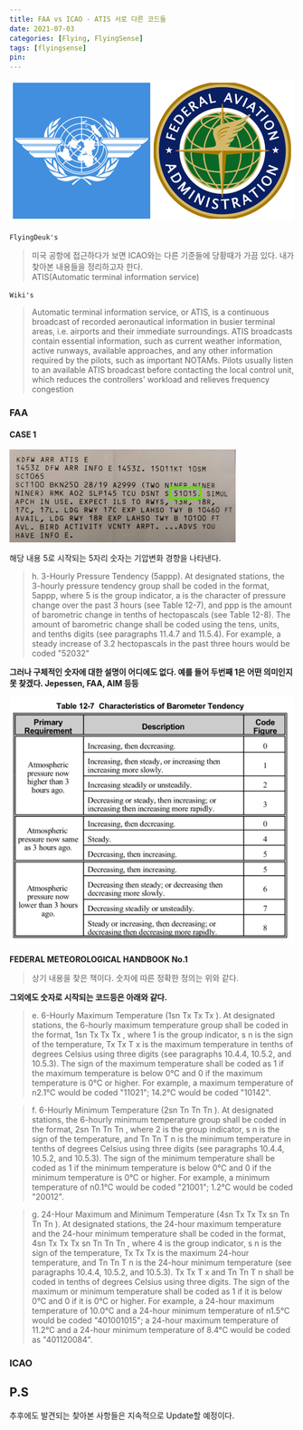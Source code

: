 ```yaml
---
title: FAA vs ICAO - ATIS 서로 다른 코드들
date: 2021-07-03
categories: [Flying, FlyingSense]
tags: [flyingsense]
pin:
---
```

![time](/img/flying/sense/faaicao/icaofaa.png)

`FlyingDeuk's`
> 미국 공항에 접근하다가 보면 ICAO와는 다른 기준들에 당황때가 가끔 있다. 내가 찾아본 내용들을 정리하고자 한다. <br>
ATIS(Automatic terminal information service)

`Wiki's`
>Automatic terminal information service, or ATIS, is a continuous broadcast of recorded aeronautical information in busier terminal areas, i.e. airports and their immediate surroundings. ATIS broadcasts contain essential information, such as current weather information, active runways, available approaches, and any other information required by the pilots, such as important NOTAMs. Pilots usually listen to an available ATIS broadcast before contacting the local control unit, which reduces the controllers' workload and relieves frequency congestion

### FAA
#### CASE 1
![atis](/img/flying/sense/faaicao/atis.jpg)

해당 내용 5로 시작되는 5자리 숫자는 기압변화 경향을 나타낸다.  

> h. 3-Hourly Pressure Tendency (5appp). At designated stations, the 3-hourly pressure tendency group shall be coded in the format, 5appp, where 5 is the group indicator, a is the character of pressure change over the past 3 hours (see Table 12-7), and ppp is the amount of barometric change in tenths of hectopascals (see Table 12-8). The amount of barometric change shall be coded using the tens, units, and tenths digits (see paragraphs 11.4.7 and 11.5.4). For example, a steady increase of 3.2 hectopascals in the past three hours would be coded "52032"

**그러나 구체적인 숫자에 대한 설명이 어디에도 없다. 예를 들어 두번째 1은 어떤 의미인지 못 찾겠다. Jepessen, FAA, AIM 등등**


![atis](/img/flying/sense/faaicao/atis1.jpg)

**FEDERAL METEOROLOGICAL HANDBOOK No.1**
>상기 내용을 찾은 책이다. 숫자에 따른 정확한 정의는 위와 같다.

**그외에도 숫자로 시작되는 코드등은 아래와 같다.**

> e. 6-Hourly Maximum Temperature (1sn Tx Tx Tx ). At designated stations, the 6-hourly maximum temperature group shall be coded in the format, 1sn Tx Tx Tx , where 1 is the group indicator, s n is the sign of the temperature, Tx Tx T x is the maximum temperature in tenths of degrees Celsius using three digits (see paragraphs 10.4.4, 10.5.2, and 10.5.3). The sign of the maximum temperature shall be coded as 1 if the maximum temperature is below 0°C and 0 if the maximum temperature is 0°C or higher. For example, a maximum temperature of n2.1°C would be coded "11021"; 14.2°C would be coded "10142".

>f. 6-Hourly Minimum Temperature (2sn Tn Tn Tn ). At designated stations, the 6-hourly minimum temperature group shall be coded in the format, 2sn Tn Tn Tn , where 2 is the group indicator, s n is the sign of the temperature, and Tn Tn T n is the minimum temperature in tenths of degrees Celsius using three digits (see paragraphs 10.4.4, 10.5.2, and 10.5.3). The sign of the minimum temperature shall be coded as 1 if the minimum temperature is below 0°C and 0 if the minimum temperature is 0°C or higher. For example, a minimum temperature of n0.1°C would be coded "21001"; 1.2°C would be coded "20012".

>g. 24-Hour Maximum and Minimum Temperature (4sn Tx Tx Tx sn Tn Tn Tn ). At designated stations, the 24-hour maximum temperature and the 24-hour minimum temperature shall be coded in the format, 4sn Tx Tx Tx sn Tn Tn Tn , where 4 is the group indicator, s n is the sign of the temperature, Tx Tx Tx  is the maximum 24-hour temperature, and Tn Tn T n is the 24-hour minimum temperature (see paragraphs 10.4.4, 10.5.2, and 10.5.3). Tx Tx T x and Tn Tn T n shall be coded in tenths of degrees Celsius using three digits. The sign of the maximum or minimum temperature shall be coded as 1 if it is below 0°C and 0 if it is 0°C or higher. For example, a 24-hour maximum temperature of 10.0°C and a 24-hour minimum temperature of n1.5°C would be coded "401001015"; a 24-hour maximum temperature of 11.2°C and a 24-hour minimum temperature of 8.4°C would be coded as "401120084".


### ICAO


## P.S
추후에도 발견되는 찾아본 사항들은 지속적으로 Update할 예정이다.
